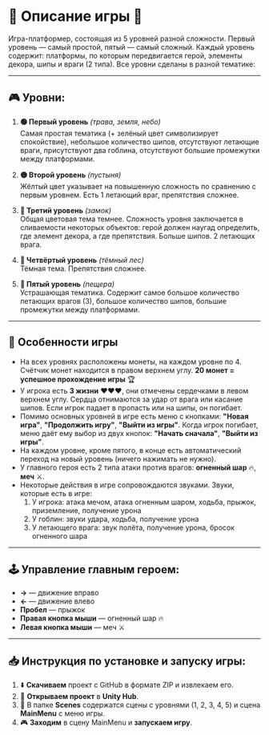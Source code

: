 # 🌟 Описание игры 🌟

Игра-платформер, состоящая из 5 уровней разной сложности. Первый уровень — самый простой, пятый — самый сложный. Каждый уровень содержит: платформы, по которым передвигается герой, элементы декора, шипы и враги (2 типа). Все уровни сделаны в разной тематике:

---

## 🎮 Уровни:

1. **🟢 Первый уровень** *(трава, земля, небо)*  
   Самая простая тематика (+ зелёный цвет символизирует спокойствие), небольшое количество шипов, отсутствуют летающие враги, присутствуют два гоблина, отсутствуют большие промежутки между платформами.

2. **🟡 Второй уровень** *(пустыня)*  
   Жёлтый цвет указывает на повышенную сложность по сравнению с первым уровнем. Есть 1 летающий враг, препятствия сложнее.

3. **🏰 Третий уровень** *(замок)*  
   Общая цветовая тема темнее. Сложность уровня заключается в сливаемости некоторых объектов: герой должен наугад определить, где элемент декора, а где препятствия. Больше шипов. 2 летающих врага.

4. **🌲 Четвёртый уровень** *(тёмный лес)*  
   Тёмная тема. Препятствия сложнее.

5. **🦇 Пятый уровень** *(пещера)*  
   Устрашающая тематика. Содержит самое большое количество летающих врагов (3), большое количество шипов, большие промежутки между платформами.

---

## 🌟 Особенности игры

- На всех уровнях расположены монеты, на каждом уровне по 4. Счётчик монет находится в правом верхнем углу. **20 монет = успешное прохождение игры** 🏆
- У игрока есть **3 жизни** ❤️❤️❤️, они отмечены сердечками в левом верхнем углу. Сердца отнимаются за удар от врага или касание шипов. Если игрок падает в пропасть или на шипы, он погибает.
- Помимо основных уровней в игре есть меню с кнопками: **"Новая игра"**, **"Продолжить игру"**, **"Выйти из игры"**. Когда игрок погибает, меню даёт ему выбор из двух кнопок: **"Начать сначала"**, **"Выйти из игры"**.
- На каждом уровне, кроме пятого, в конце есть автоматический переход на новый уровень (ничего нажимать не нужно).
- У главного героя есть 2 типа атаки против врагов: **огненный шар** 🔥, **меч** ⚔️.
- Некоторые действия в игре сопровождаются звуками. Звуки, которые есть в игре:
	1) У игрока: атака мечом, атака огненным шаром, ходьба, прыжок, приземление, получение урона
	2) У гоблин: звуки удара, ходьба, получение урона
	3) У летающего врага: звук полёта, получение урона, бросок огненного шара

---

## 🕹 Управление главным героем:

- **→** — движение вправо
- **←** — движение влево
- **Пробел** — прыжок
- **Правая кнопка мыши** — огненный шар 🔥
- **Левая кнопка мыши** — меч ⚔️

---

## 📥 Инструкция по установке и запуску игры:

1. ⬇️ **Скачиваем** проект с GitHub в формате ZIP и извлекаем его.
2. 📂 **Открываем проект** в **Unity Hub**.
3. 📂 В папке **Scenes** содержатся сцены с уровнями (1, 2, 3, 4, 5) и сцена **MainMenu** с меню игры.
4. 🎮 **Заходим** в сцену MainMenu и **запускаем игру**.

